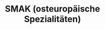 ---
title: "SMAK (osteuropäische Spezialitäten)"
url: /hueckeswagen/smak-osteuropaeische-spezialitaeten/
shop: Lebensmittel
---